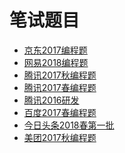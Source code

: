 笔试题目
====
* [京东2017编程题](https://github.com/Tramac/NewCoder/tree/master/JingDong2017)
* [网易2018编程题](https://github.com/Tramac/NewCoder/tree/master/WangYi2018)
* [腾讯2017秋编程题](https://github.com/Tramac/NewCoder/tree/master/Tencent2017)
* [腾讯2017春编程题](https://github.com/Tramac/NewCoder/tree/master/Tencent2017Spring)
* [腾讯2016研发](https://github.com/Tramac/NewCoder/tree/master/Tencent2016)
* [百度2017春编程题](https://github.com/Tramac/NewCoder/tree/master/BaiDu2017Spring)
* [今日头条2018春第一批](https://github.com/Tramac/NewCoder/tree/master/TouTiao2018Spring-1)
* [美团2017秋编程题](https://github.com/Tramac/NewCoder/tree/master/MeiTuan2017)
